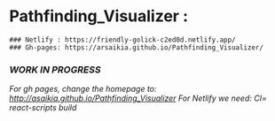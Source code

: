 # Pathfinding_Visualizer :

    ### Netlify : https://friendly-golick-c2ed0d.netlify.app/
    ### Gh-pages: https://arsaikia.github.io/Pathfinding_Visualizer/

### _WORK IN PROGRESS_

_For gh pages, change the homepage to: http://asaikia.github.io/Pathfinding_Visualizer_
_For Netlify we need: CI= react-scripts build_
